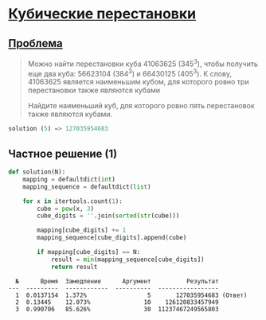 # [Кубические перестановки](TODO)
## [Проблема](https://euler.jakumo.org/problems/view/61.html)

>Можно найти перестановки куба 41063625 (345<sup>3</sup>), чтобы получить еще два куба: 56623104 (384<sup>3</sup>) и 66430125 (405<sup>3</sup>). К слову, 41063625 является наименьшим кубом, для которого ровно три перестановки также являются кубами
>
>Найдите наименьший куб, для которого ровно пять перестановок также являются кубами.
``` python
solution (5) => 127035954683
```

## Частное решение (1)

```python
def solution(N):
    mapping = defaultdict(int)
    mapping_sequence = defaultdict(list)

    for x in itertools.count(1):
        cube = pow(x, 3)
        cube_digits = ''.join(sorted(str(cube)))

        mapping[cube_digits] += 1
        mapping_sequence[cube_digits].append(cube)

        if mapping[cube_digits] == N:
            result = min(mapping_sequence[cube_digits])
            return result

```
```text
  №      Время  Замедление      Аргумент          Результат
---  ---------  ------------  ----------  -----------------
  1  0.0137154  1.372%                 5       127035954683 (Ответ)
  2  0.13445    12.073%               10    126120833457949
  3  0.990706   85.626%               30  11237467249565803
```
